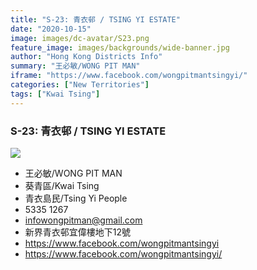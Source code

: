 ```yaml
---
title: "S-23: 青衣邨 / TSING YI ESTATE"
date: "2020-10-15"
image: images/dc-avatar/S23.png
feature_image: images/backgrounds/wide-banner.jpg
author: "Hong Kong Districts Info"
summary: "王必敏/WONG PIT MAN"
iframe: "https://www.facebook.com/wongpitmantsingyi/"
categories: ["New Territories"]
tags: ["Kwai Tsing"]
---
```


### S-23: 青衣邨 / TSING YI ESTATE  
![](/images/dc-avatar/S23.png)  

 - 王必敏/WONG PIT MAN  
 - 葵青區/Kwai Tsing  
 - 青衣島民/Tsing Yi People  
 - 5335 1267  
 - infowongpitman@gmail.com  
 - 新界青衣邨宜偉樓地下12號  
 - https://www.facebook.com/wongpitmantsingyi  
 - https://www.facebook.com/wongpitmantsingyi/
